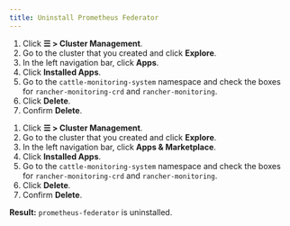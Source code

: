 ```yaml
---
title: Uninstall Prometheus Federator
---
```


<head>
  <link rel="canonical" href="https://ranchermanager.docs.rancher.com/how-to-guides/advanced-user-guides/monitoring-alerting-guides/prometheus-federator-guides/uninstall-prometheus-federator"/>
</head>

<Tabs>
<TabItem value="Rancher v2.6.5+">

1. Click **☰ > Cluster Management**.
1. Go to the cluster that you created and click **Explore**.
1. In the left navigation bar, click **Apps**.
1. Click **Installed Apps**.
1. Go to the `cattle-monitoring-system` namespace and check the boxes for `rancher-monitoring-crd` and `rancher-monitoring`.
1. Click **Delete**.
1. Confirm **Delete**.

</TabItem>
<TabItem value="Rancher before v2.6.5">

1. Click **☰ > Cluster Management**.
1. Go to the cluster that you created and click **Explore**.
1. In the left navigation bar, click **Apps & Marketplace**.
1. Click **Installed Apps**.
1. Go to the `cattle-monitoring-system` namespace and check the boxes for `rancher-monitoring-crd` and `rancher-monitoring`.
1. Click **Delete**.
1. Confirm **Delete**.

</TabItem>
</Tabs>

**Result:** `prometheus-federator` is uninstalled.
